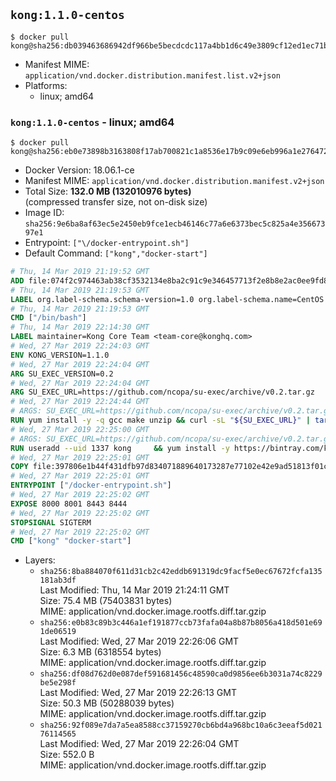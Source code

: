 ## `kong:1.1.0-centos`

```console
$ docker pull kong@sha256:db039463686942df966be5becdcdc117a4bb1d6c49e3809cf12ed1ec71bca9df
```

-	Manifest MIME: `application/vnd.docker.distribution.manifest.list.v2+json`
-	Platforms:
	-	linux; amd64

### `kong:1.1.0-centos` - linux; amd64

```console
$ docker pull kong@sha256:eb0e73898b3163808f17ab700821c1a8536e17b9c09e6eb996a1e2764729da6c
```

-	Docker Version: 18.06.1-ce
-	Manifest MIME: `application/vnd.docker.distribution.manifest.v2+json`
-	Total Size: **132.0 MB (132010976 bytes)**  
	(compressed transfer size, not on-disk size)
-	Image ID: `sha256:9e6ba8af63ec5e2450eb9fce1ecb46146c77a6e6373bec5c825a4e35667397e1`
-	Entrypoint: `["\/docker-entrypoint.sh"]`
-	Default Command: `["kong","docker-start"]`

```dockerfile
# Thu, 14 Mar 2019 21:19:52 GMT
ADD file:074f2c974463ab38cf3532134e8ba2c91c9e346457713f2e8b8e2ac0ee9fd83d in / 
# Thu, 14 Mar 2019 21:19:53 GMT
LABEL org.label-schema.schema-version=1.0 org.label-schema.name=CentOS Base Image org.label-schema.vendor=CentOS org.label-schema.license=GPLv2 org.label-schema.build-date=20190305
# Thu, 14 Mar 2019 21:19:53 GMT
CMD ["/bin/bash"]
# Thu, 14 Mar 2019 22:14:30 GMT
LABEL maintainer=Kong Core Team <team-core@konghq.com>
# Wed, 27 Mar 2019 22:24:03 GMT
ENV KONG_VERSION=1.1.0
# Wed, 27 Mar 2019 22:24:04 GMT
ARG SU_EXEC_VERSION=0.2
# Wed, 27 Mar 2019 22:24:04 GMT
ARG SU_EXEC_URL=https://github.com/ncopa/su-exec/archive/v0.2.tar.gz
# Wed, 27 Mar 2019 22:24:44 GMT
# ARGS: SU_EXEC_URL=https://github.com/ncopa/su-exec/archive/v0.2.tar.gz SU_EXEC_VERSION=0.2
RUN yum install -y -q gcc make unzip && curl -sL "${SU_EXEC_URL}" | tar -C /tmp -zxf - && make -C "/tmp/su-exec-${SU_EXEC_VERSION}" && cp "/tmp/su-exec-${SU_EXEC_VERSION}/su-exec" /usr/bin && rm -fr "/tmp/su-exec-${SU_EXEC_VERSION}" && yum autoremove -y -q gcc make && yum clean all -q && rm -fr /var/cache/yum/* /tmp/yum_save*.yumtx /root/.pki
# Wed, 27 Mar 2019 22:25:00 GMT
# ARGS: SU_EXEC_URL=https://github.com/ncopa/su-exec/archive/v0.2.tar.gz SU_EXEC_VERSION=0.2
RUN useradd --uid 1337 kong     && yum install -y https://bintray.com/kong/kong-rpm/download_file?file_path=centos/7/kong-$KONG_VERSION.el7.noarch.rpm     && yum clean all
# Wed, 27 Mar 2019 22:25:01 GMT
COPY file:397806e1b44f431dfb97d834071889640173287e77102e42e9ad51813f01cec4 in /docker-entrypoint.sh 
# Wed, 27 Mar 2019 22:25:01 GMT
ENTRYPOINT ["/docker-entrypoint.sh"]
# Wed, 27 Mar 2019 22:25:02 GMT
EXPOSE 8000 8001 8443 8444
# Wed, 27 Mar 2019 22:25:02 GMT
STOPSIGNAL SIGTERM
# Wed, 27 Mar 2019 22:25:02 GMT
CMD ["kong" "docker-start"]
```

-	Layers:
	-	`sha256:8ba884070f611d31cb2c42eddb691319dc9facf5e0ec67672fcfa135181ab3df`  
		Last Modified: Thu, 14 Mar 2019 21:24:11 GMT  
		Size: 75.4 MB (75403831 bytes)  
		MIME: application/vnd.docker.image.rootfs.diff.tar.gzip
	-	`sha256:e0b83c89b3c446a1ef191877ccb73fafa04a8b87b8056a418d501e691de06519`  
		Last Modified: Wed, 27 Mar 2019 22:26:06 GMT  
		Size: 6.3 MB (6318554 bytes)  
		MIME: application/vnd.docker.image.rootfs.diff.tar.gzip
	-	`sha256:df08d762d0e087def591681456c48590ca0d9856ee6b3031a74c8229be5e298f`  
		Last Modified: Wed, 27 Mar 2019 22:26:13 GMT  
		Size: 50.3 MB (50288039 bytes)  
		MIME: application/vnd.docker.image.rootfs.diff.tar.gzip
	-	`sha256:92f089e7da7a5ea8588cc37159270cb6bd4a968bc10a6c3eeaf5d02176114565`  
		Last Modified: Wed, 27 Mar 2019 22:26:04 GMT  
		Size: 552.0 B  
		MIME: application/vnd.docker.image.rootfs.diff.tar.gzip
